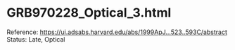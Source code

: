# GRB970228_Optical_3.html

Reference: https://ui.adsabs.harvard.edu/abs/1999ApJ...523..593C/abstract
Status: Late, Optical